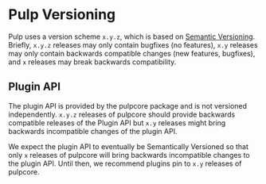 # Pulp Versioning

Pulp uses a version scheme `x.y.z`, which is based on [Semantic Versioning](http://semver.org/). Briefly, `x.y.z` releases may only contain bugfixes (no features),
`x.y` releases may only contain backwards compatible changes (new features, bugfixes), and `x`
releases may break backwards compatibility.

## Plugin API

The plugin API is provided by the pulpcore package and is not versioned independently. `x.y.z`
releases of pulpcore should provide backwards compatible releases of the Plugin API but `x.y`
releases might bring backwards incompatible changes of the plugin API.

We expect the plugin API to eventually be Semantically Versioned so that only `x` releases of
pulpcore will bring backwards incompatible changes to the plugin API. Until then, we recommend
plugins pin to `x.y` releases of pulpcore.
